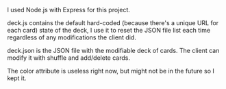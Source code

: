 I used Node.js with Express for this project.

deck.js contains the default hard-coded (because there's a unique URL for each card) state of the deck, I use it to reset the JSON file list each time regardless of any modifications the client did.

deck.json is the JSON file with the modifiable deck of cards. The client can modify it with shuffle and add/delete cards.

The color attribute is useless right now, but might not be in the future so I kept it.